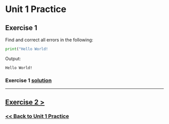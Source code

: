# Unit 1 Practice

## **Exercise 1**

Find and correct all errors in the following:

```python
print("Hello World!
```

Output:

    Hello World!

### Exercise 1 [solution](solutions/exercise_1_solution.md)

---

## [Exercise 2 >](exercise_2.md)

### [<< Back to Unit 1 Practice](/practice/unit_1/)
